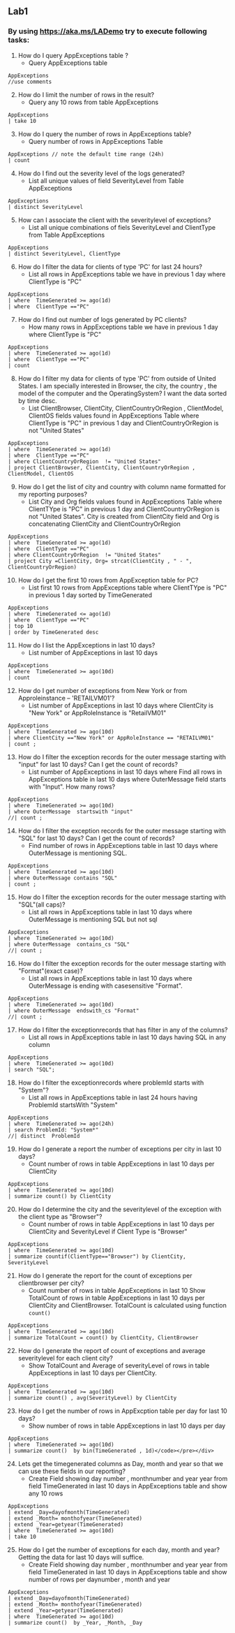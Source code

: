 ## Lab1 
### By using https://aka.ms/LADemo try to execute following tasks:

1. How do I query AppExceptions table ?
   - Query AppExceptions table
```
AppExceptions 
//use comments
```
2. How do I limit the number of rows in the result?
   - Query any 10 rows from table AppExceptions
```
AppExceptions 
| take 10
```
3. How do I query the number of rows in AppExceptions table?
   - Query number of rows in AppExceptions Table
```
AppExceptions // note the default time range (24h)
| count
```
4. How do I find out the severity level of the logs generated?
   - List all unique values of field SeverityLevel from Table AppExceptions
```
AppExceptions
| distinct SeverityLevel
```
5. How can I associate the client with the severitylevel of exceptions?
   - List all unique combinations of fiels SeverityLevel and ClientType from Table AppExceptions
```
AppExceptions
| distinct SeverityLevel, ClientType
```
6. How do I filter the data for clients of type 'PC' for last 24 hours?
   - List all rows in AppExceptions table we have in previous 1 day where ClientType is "PC"
```
AppExceptions
| where  TimeGenerated >= ago(1d)
| where  ClientType =="PC"
```
7. How do I find out number of logs generated by PC clients?
   - How many rows in AppExceptions table we have in previous 1 day where ClientType is "PC"
```
AppExceptions
| where  TimeGenerated >= ago(1d)
| where  ClientType =="PC"
| count
```
8. How do I filter my data for clients of type 'PC' from outside of United States. I am specially interested in Browser, the city, the country , the model of the computer and the OperatingSystem?  I want the data sorted by time desc.
   - List ClientBrowser, ClientCity, ClientCountryOrRegion , ClientModel, ClientOS  fields values found in AppExceptions Table where ClientType is "PC" in previous 1 day and ClientCountryOrRegion is not "United States"
```
AppExceptions
| where  TimeGenerated >= ago(1d)
| where  ClientType =="PC"
| where ClientCountryOrRegion  != "United States" 
| project ClientBrowser, ClientCity, ClientCountryOrRegion , ClientModel, ClientOS
```
9. How do I get the list of city and country with column name formatted for my reporting purposes?
   - List City and Org fields values found in AppExceptions Table  where ClientTYpe is "PC" in previous 1 day and ClientCountryOrRegion is not "United States". City is created from ClientCity field and Org is concatenating ClientCity and ClientCountryOrRegion
```
AppExceptions
| where  TimeGenerated >= ago(1d)
| where  ClientType =="PC"
| where ClientCountryOrRegion  != "United States" 
| project City =ClientCity, Org= strcat(ClientCity , " - ", ClientCountryOrRegion)
```
10. How do I get the first 10 rows from AppException table for PC?
    - List first 10 rows from AppExceptions table where ClientTYpe is "PC" in previous 1 day sorted by TimeGenerated
```
AppExceptions
| where  TimeGenerated <= ago(1d)
| where  ClientType =="PC"
| top 10 
| order by TimeGenerated desc
```
11. How do I list the AppExceptions in last 10 days?
    - List number of AppExceptions in last 10 days
```
AppExceptions
| where  TimeGenerated >= ago(10d)
| count
```
12. How do I get number of exceptions from New York or from Approleinstance – 'RETAILVM01'?
    - List number of AppExceptions in last 10 days where ClientCity is "New York" or  AppRoleInstance is "RetailVM01"
```
AppExceptions
| where  TimeGenerated >= ago(10d)
| where ClientCity =="New York" or AppRoleInstance == "RETAILVM01"
| count ;
```
13. How do I filter the exception records for the outer message starting with "input" for last 10 days? Can I get the count of records?
    - List number of AppExceptions in last 10 days where Find all rows in AppExceptions table in last 10 days where OuterMessage field starts with "Input". How many rows?
```
AppExceptions
| where  TimeGenerated >= ago(10d)
| where OuterMessage  startswith "input"
//| count ;
```
14. How do I filter the exception records for the outer message starting with "SQL" for last 10 days? Can I get the count of records?
    - Find number of rows in AppExceptions table in last 10 days where OuterMessage is mentioning SQL.
```
AppExceptions
| where  TimeGenerated >= ago(10d)
| where OuterMessage contains "SQL"
| count ;
```
15. How do I filter the exception records for the outer message starting with "SQL"(all caps)?
    - List all rows in AppExceptions table in last 10 days where OuterMessage is mentioning  SQL but not sql
```
AppExceptions
| where  TimeGenerated >= ago(10d)
| where OuterMessage  contains_cs "SQL"
//| count ;
```
16. How do I filter the exception records for the outer message starting with "Format"(exact case)?
    - List all rows in AppExceptions table in last 10 days where OuterMessage is ending with casesensitive "Format".
```
AppExceptions
| where  TimeGenerated >= ago(10d)
| where OuterMessage  endswith_cs "Format"
//| count ;
```
17. How do I filter the exceptionrecords that has filter in any of the columns?
    - List all rows in AppExceptions table in last 10 days having SQL in any column
```
AppExceptions
| where  TimeGenerated >= ago(10d)
| search "SQL";
```
18. How do I filter the exceptionrecords where problemId starts with "System"?
    - List all rows in AppExceptions table in last 24 hours having ProblemId startsWith "System"
```
AppExceptions
| where  TimeGenerated >= ago(24h)
| search ProblemId: "System*"
//| distinct  ProblemId
```
19. How do I generate a report the number of exceptions per city in last 10 days?
    - Count number of rows in table AppExceptions in last 10 days per ClientCity
```
AppExceptions
| where  TimeGenerated >= ago(10d)
| summarize count() by ClientCity
```
20. How do I determine the city and the severitylevel  of the exception with the client type as "Browser"?
    - Count number of rows in table AppExceptions in last 10 days per ClientCity and SeverityLevel if Client Type is "Browser"
```
AppExceptions
| where  TimeGenerated >= ago(10d)
| summarize countif(ClientType=="Browser") by ClientCity, SeverityLevel
```
21. How do I generate the report for the count of exceptions per clientbrowser per city?
    - Count number of rows in table AppExceptions in last 10 Show TotalCount of rows in table AppExceptions in last 10 days per ClientCity and ClientBrowser. TotalCount is calculated using function `count()`
```
AppExceptions
| where  TimeGenerated >= ago(10d)
| summarize TotalCount = count() by ClientCity, ClientBrowser
```
22. How do I generate the report of count of exceptions and average severitylevel for each client city?
    - Show TotalCount and Average of severityLevel of rows in table AppExceptions in last 10 days per ClientCity. 
```
AppExceptions
| where  TimeGenerated >= ago(10d)
| summarize count() , avg(SeverityLevel) by ClientCity
```
23. How do I get the number of rows in AppExcption table per day for last 10 days?
    - Show number of rows in table AppExceptions in last 10 days per day
```
AppExceptions
| where  TimeGenerated >= ago(10d)
| summarize count()  by bin(TimeGenerated , 1d)</code></pre></div>
```
24. Lets get the timegenerated columns as Day, month and year so that we can use these fields in our reporting?
    - Create Field showing day number , monthnumber and year year from field TimeGenerated in last 10 days in AppExceptions table and show any 10 rows
```
AppExceptions
| extend _Day=dayofmonth(TimeGenerated)  
| extend _Month= monthofyear(TimeGenerated)  
| extend _Year=getyear(TimeGenerated)  
| where  TimeGenerated >= ago(10d)
| take 10
```
25. How do I get the number of exceptions for each day, month and year?  Getting the data for last 10 days will suffice.
    - Create Field showing day number , monthnumber and year year from field TimeGenerated in last 10 days in AppExceptions table and show number of rows per daynumber , month and year
```
AppExceptions
| extend _Day=dayofmonth(TimeGenerated)  
| extend _Month= monthofyear(TimeGenerated)  
| extend _Year=getyear(TimeGenerated)  
| where  TimeGenerated >= ago(10d)
| summarize count()  by _Year, _Month, _Day
```
